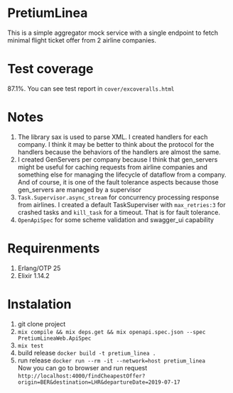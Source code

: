 # PretiumLinea

This is a simple aggregator mock service with a single endpoint to fetch minimal flight ticket offer from 2 airline companies.


# Test coverage
87.1%. You can see test report in `cover/excoveralls.html`

# Notes
1. The library sax is used to parse XML. I created handlers for each company. I think it may be better to think about the protocol for the handlers because the behaviors of the handlers are almost the same.
2. I created GenServers per company because I think that gen_servers might be useful for caching requests from airline companies and something else for managing the lifecycle of dataflow from a company. And of course, it is one of the fault tolerance aspects because those gen_servers are managed by a supervisor
3. `Task.Supervisor.async_stream` for concurrency processing response from airlines. I created a default TaskSuperviser with `max_retries:3` for crashed tasks and `kill_task` for a timeout. That is for fault tolerance.
4. `OpenApiSpec` for some scheme validation and swagger_ui capability

# Requirenments
1. Erlang/OTP 25
2. Elixir 1.14.2


# Instalation
1. git clone project
2. `mix compile && mix deps.get && mix openapi.spec.json --spec PretiumLineaWeb.ApiSpec`
3. `mix test`
4. build release `docker build -t pretium_linea . `
5. run release 
`docker run --rm -it --network=host pretium_linea`  
   Now you can go to browser and run request  `http://localhost:4000/findCheapestOffer?origin=BER&destination=LHR&departureDate=2019-07-17`
